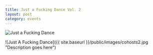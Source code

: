 ```yaml
---
title: Just a Fucking Dance Vol. 2
layout: post
category: events
---
```


<img src="{{ site.baseurl }}/public/images/cohosts2.jpg" alt="Just a Fucking Dance" class="center-image post-img">

![Just A Fucking Dance]({{ site.baseurl }}/public/images/cohosts2.jpg "Description goes here")
